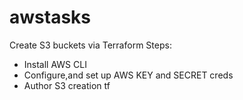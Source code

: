 # awstasks
Create S3 buckets via Terraform
Steps:
* Install AWS CLI
* Configure,and set up AWS KEY and SECRET creds
* Author S3 creation tf
